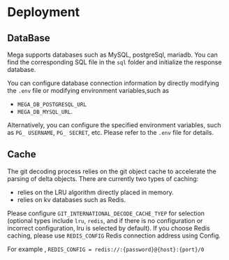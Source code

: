 # Deployment

## DataBase

Mega supports databases such as MySQL, postgreSql, mariadb. You can find the corresponding SQL file in the `sql` folder and initialize the response database.

You can configure database connection information by directly modifying the `.env` file or modifying environment variables,such as  
- `MEGA_DB_POSTGRESQL_URL` 
- `MEGA_DB_MYSQL_URL`.

Alternatively, you can configure the specified environment variables, such as `PG_ USERNAME`, `PG_ SECRET`, etc. Please refer to the `.env` file for details.


## Cache

The git decoding process relies on the git object cache to accelerate the parsing of delta objects. There are currently two types of caching: 
 - relies on the LRU algorithm directly placed in memory.
 - relies on kv databases such as Redis.
 
Please configure `GIT_INTERNATIONAL_DECODE_CACHE_TYEP` for selection (optional types include `lru`, `redis`, and if there is no configuration or incorrect configuration, lru is selected by default). If you choose Redis caching, please use `REDIS_CONFIG` Redis connection address using Config.

For example ,
`REDIS_CONFIG = redis://:{password}@{host}:{port}/0 `